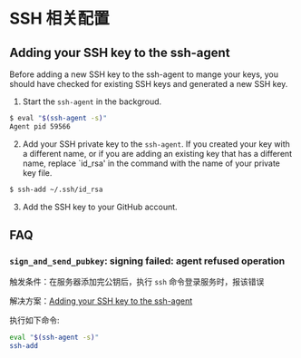 SSH 相关配置
==============

<span id="add-to-ssh-agent">Adding your SSH key to the ssh-agent</span>
----------------------------------------------------------------------

Before adding a new SSH key to the ssh-agent to mange your keys, you should have
checked for existing SSH keys and generated a new SSH key.

1. Start the `ssh-agent` in the backgroud.
```bash
$ eval "$(ssh-agent -s)"
Agent pid 59566
```
2. Add your SSH private key to the `ssh-agent`. If you created your key with a different name, or if you are adding an existing key that has a different name, replace `id_rsa' in the command with the name of your private key file.

```bash
$ ssh-add ~/.ssh/id_rsa
```
3. Add the SSH key to your GitHub account.

FAQ
---

### `sign_and_send_pubkey`: signing failed: agent refused operation

触发条件：在服务器添加完公钥后，执行 `ssh` 命令登录服务时，报该错误

解决方案：[Adding your SSH key to the ssh-agent](#add-to-ssh-agent)

执行如下命令:
```bash
eval "$(ssh-agent -s)"
ssh-add
```



